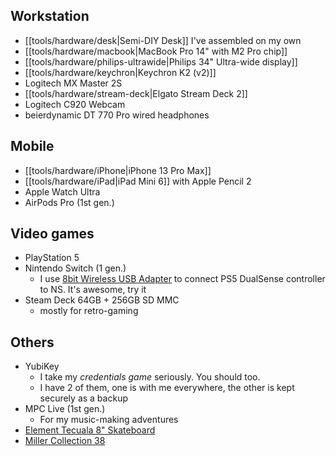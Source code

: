 ## Workstation

- [[tools/hardware/desk|Semi-DIY Desk]] I've assembled on my own
- [[tools/hardware/macbook|MacBook Pro 14" with M2 Pro chip]]
- [[tools/hardware/philips-ultrawide|Philips 34" Ultra-wide display]]
- [[tools/hardware/keychron|Keychron K2 (v2)]]
- Logitech MX Master 2S
- [[tools/hardware/stream-deck|Elgato Stream Deck 2]]
- Logitech C920 Webcam
- beierdynamic DT 770 Pro wired headphones

## Mobile

- [[tools/hardware/iPhone|iPhone 13 Pro Max]]
- [[tools/hardware/iPad|iPad Mini 6]] with Apple Pencil 2
- Apple Watch Ultra
- AirPods Pro (1st gen.)

## Video games

- PlayStation 5
- Nintendo Switch (1 gen.)
  - I use [8bit Wireless USB Adapter](https://www.8bitdo.com/wireless-usb-adapter/) to connect PS5 DualSense controller to NS. It's awesome, try it
- Steam Deck 64GB + 256GB SD MMC
  - mostly for retro-gaming

## Others

- YubiKey
  - I take my _credentials game_ seriously. You should too.
  - I have 2 of them, one is with me everywhere, the other is kept securely as a backup
- MPC Live (1st gen.)
  - For my music-making adventures
- [Element Tecuala 8" Skateboard](https://www.elementbrand.co.uk/8%2522-tecuala-skateboard-W4CPB1ELP1.html)
- [Miller Collection 38](https://www.longboardy.pl/product-pol-9034-Miller-Collection-38.html)
